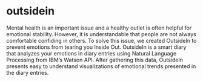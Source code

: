 # outsidein

Mental health is an important issue and a healthy outlet is often helpful for emotional stability. However, it is understandable that people are not always comfortable confiding in others. To solve this issue, we created OutsideIn to prevent emotions from tearing you Inside Out. OutsideIn is a smart diary that analyzes your emotions in diary entries using Natural Language Processing from IBM’s Watson API. After gathering this data, OutsideIn presents easy to understand visualizations of emotional trends presented in the diary entries. 